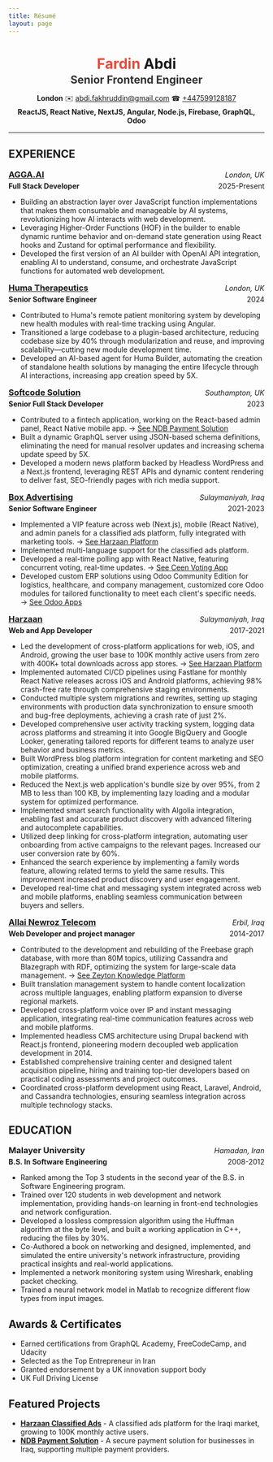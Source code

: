 ```yaml
---
title: Résumé
layout: page
---
```


<div style="text-align: center; margin-bottom: 15px;">
  <h1 style="margin-bottom: 2px;"><span style="color: #e74c3c;">Fardin</span> Abdi</h1>
  <h2 style="color: #333; margin-top: 0; margin-bottom: 8px;">Senior Frontend Engineer</h2>
  <p style="margin-bottom: 4px;"><strong>London</strong> ✉️ <a href="mailto:abdi.fakhruddin@gmail.com">abdi.fakhruddin@gmail.com</a> ☎ <a href="telto:+447599128187">+447599128187</a></p>
  <p style="margin-top: 0; margin-bottom: 10px;"><strong>ReactJS, React Native, NextJS, Angular, Node.js, Firebase, GraphQL, Odoo</strong></p>
</div>

---

<div class="section" style="margin-top: 20px;">
  <h2>EXPERIENCE</h2>

  <div class="entry" style="margin-top: 15px;">
    <div style="display: flex; justify-content: space-between; align-items: baseline;">
      <h3 style="margin: 0; font-size: 1.17em;"><a href="https://agga.ai">AGGA.AI</a></h3>
      <span style="font-style: italic;">London, UK</span>
    </div>
    <div style="display: flex; justify-content: space-between; align-items: baseline; margin-top: 4px; margin-bottom: 8px;">
      <strong>Full Stack Developer</strong>
      <span>2025-Present</span>
    </div>
    <ul>
      <li>Building an abstraction layer over JavaScript function implementations that makes them consumable and manageable by AI systems, revolutionizing how AI interacts with web development.</li>
      <li>Leveraging Higher-Order Functions (HOF) in the builder to enable dynamic runtime behavior and on-demand state generation using React hooks and Zustand for optimal performance and flexibility.</li>
      <li>Developed the first version of an AI builder with OpenAI API integration, enabling AI to understand, consume, and orchestrate JavaScript functions for automated web development.</li>
    </ul>
  </div>

  <div class="entry" style="margin-top: 15px;">
    <div style="display: flex; justify-content: space-between; align-items: baseline;">
      <h3 style="margin: 0; font-size: 1.17em;"><a href="https://huma.com">Huma Therapeutics</a></h3>
      <span style="font-style: italic;">London, UK</span>
    </div>
    <div style="display: flex; justify-content: space-between; align-items: baseline; margin-top: 4px; margin-bottom: 8px;">
      <strong>Senior Software Engineer</strong>
      <span>2024</span>
    </div>
    <ul>
      <li>Contributed to Huma's remote patient monitoring system by developing new health modules with real-time tracking using Angular.</li>
      <li>Transitioned a large codebase to a plugin-based architecture, reducing codebase size by 40% through modularization and reuse, and improving scalability—cutting new module development time.</li>
      <li>Developed an AI-based agent for Huma Builder, automating the creation of standalone health solutions by managing the entire lifecycle through AI interactions, increasing app creation speed by 5X.</li>
    </ul>
  </div>

  <div class="entry" style="margin-top: 15px;">
    <div style="display: flex; justify-content: space-between; align-items: baseline;">
      <h3 style="margin: 0; font-size: 1.17em;"><a href="https://softcode.co.uk">Softcode Solution</a></h3>
      <span style="font-style: italic;">Southampton, UK</span>
    </div>
    <div style="display: flex; justify-content: space-between; align-items: baseline; margin-top: 4px; margin-bottom: 8px;">
      <strong>Senior Full Stack Developer</strong>
      <span>2023</span>
    </div>
    <ul>
      <li>Contributed to a fintech application, working on the React-based admin panel, React Native mobile app. → <a href="/2024/04/01/ndb/">See NDB Payment Solution</a></li>
      <li>Built a dynamic GraphQL server using JSON-based schema definitions, eliminating the need for manual resolver updates and increasing schema update speed by 5X.</li>
      <li>Developed a modern news platform backed by Headless WordPress and a Next.js frontend, leveraging REST APIs and dynamic content rendering to deliver fast, SEO-friendly pages with rich media support.</li>
    </ul>
  </div>

  <div class="entry" style="margin-top: 15px;">
    <div style="display: flex; justify-content: space-between; align-items: baseline;">
      <h3 style="margin: 0; font-size: 1.17em;"><a href="https://boxads.co">Box Advertising</a></h3>
      <span style="font-style: italic;">Sulaymaniyah, Iraq</span>
    </div>
    <div style="display: flex; justify-content: space-between; align-items: baseline; margin-top: 4px; margin-bottom: 8px;">
      <strong>Senior Software Engineer</strong>
      <span>2021-2023</span>
    </div>
    <ul>
      <li>Implemented a VIP feature across web (Next.js), mobile (React Native), and admin panels for a classified ads platform, fully integrated with marketing tools. → <a href="/2017/08/19/harzaan/">See Harzaan Platform</a></li>
      <li>Implemented multi-language support for the classified ads platform.</li>
      <li>Developed a real-time polling app with React Native, featuring concurrent voting, real-time updates. → <a href="/2022/05/01/ceen/">See Ceen Voting App</a></li>
      <li>Developed custom ERP solutions using Odoo Community Edition for logistics, healthcare, and company management, customized core Odoo modules for tailored functionality to meet each client's specific needs. → <a href="/2021/02/10/odoo/">See Odoo Apps</a></li>
    </ul>
  </div>

  <div class="entry" style="margin-top: 15px;">
    <div style="display: flex; justify-content: space-between; align-items: baseline;">
      <h3 style="margin: 0; font-size: 1.17em;"><a href="https://harzaan.com">Harzaan</a></h3>
      <span style="font-style: italic;">Sulaymaniyah, Iraq</span>
    </div>
    <div style="display: flex; justify-content: space-between; align-items: baseline; margin-top: 4px; margin-bottom: 8px;">
      <strong>Web and App Developer</strong>
      <span>2017-2021</span>
    </div>
    <ul>
      <li>Led the development of cross-platform applications for web, iOS, and Android, growing the user base to 100K monthly active users from zero with 400K+ total downloads across app stores. → <a href="/2017/08/19/harzaan/">See Harzaan Platform</a></li>
      <li>Implemented automated CI/CD pipelines using Fastlane for monthly React Native releases across iOS and Android platforms, achieving 98% crash-free rate through comprehensive staging environments.</li>
      <li>Conducted multiple system migrations and rewrites, setting up staging environments with production data synchronization to ensure smooth and bug-free deployments, achieving a crash rate of just 2%.</li>
      <li>Developed comprehensive user activity tracking system, logging data across platforms and streaming it into Google BigQuery and Google Looker, generating tailored reports for different teams to analyze user behavior and business metrics.</li>
      <li>Built WordPress blog platform integration for content marketing and SEO optimization, creating a unified brand experience across web and mobile platforms.</li>
      <li>Reduced the Next.js web application's bundle size by over 95%, from 2 MB to less than 100 KB, by implementing lazy loading and a modular system for optimized performance.</li>
      <li>Implemented smart search functionality with Algolia integration, enabling fast and accurate product discovery with advanced filtering and autocomplete capabilities.</li>
      <li>Utilized deep linking for cross-platform integration, automating user onboarding from active campaigns to the relevant pages. Increased our user conversion rate by 60%.</li>
      <li>Enhanced the search experience by implementing a family words feature, allowing related terms to yield the same results. This improvement increased product discovery and user engagement.</li>
      <li>Developed real-time chat and messaging system integrated across web and mobile platforms, enabling seamless communication between buyers and sellers.</li>
    </ul>
  </div>

  <div class="entry" style="margin-top: 15px;">
    <div style="display: flex; justify-content: space-between; align-items: baseline;">
      <h3 style="margin: 0; font-size: 1.17em;"><a href="https://newroztelecom.com/">Allai Newroz Telecom</a></h3>
      <span style="font-style: italic;">Erbil, Iraq</span>
    </div>
    <div style="display: flex; justify-content: space-between; align-items: baseline; margin-top: 4px; margin-bottom: 8px;">
      <strong>Web Developer and project manager</strong>
      <span>2014-2017</span>
    </div>
    <ul>
      <li>Contributed to the development and rebuilding of the Freebase graph database, with more than 80M topics, utilizing Cassandra and Blazegraph with RDF, optimizing the system for large-scale data management. → <a href="/2014/10/20/zeyton/">See Zeyton Knowledge Platform</a></li>
      <li>Built translation management system to handle content localization across multiple languages, enabling platform expansion to diverse regional markets.</li>
      <li>Developed cross-platform voice over IP and instant messaging application, integrating real-time communication features across web and mobile platforms.</li>
      <li>Implemented headless CMS architecture using Drupal backend with React.js frontend, pioneering modern decoupled web application development in 2014.</li>
      <li>Established comprehensive training center and designed talent acquisition pipeline, hiring and training top-tier developers based on practical coding assessments and project outcomes.</li>
      <li>Coordinated cross-platform development using React, Laravel, Android, and Cassandra technologies, ensuring seamless integration across multiple technology stacks.</li>
    </ul>
  </div>
</div>

<div class="section" style="margin-top: 20px; page-break-before: always;">
  <h2>EDUCATION</h2>
  <div class="entry" style="margin-top: 15px;">
    <div style="display: flex; justify-content: space-between; align-items: baseline;">
      <h3 style="margin: 0; font-size: 1.17em;">Malayer University</h3>
      <span style="font-style: italic;">Hamadan, Iran</span>
    </div>
    <div style="display: flex; justify-content: space-between; align-items: baseline; margin-top: 4px; margin-bottom: 8px;">
      <strong>B.S. In Software Engineering</strong>
      <span>2008-2012</span>
    </div>
    <ul>
      <li>Ranked among the Top 3 students in the second year of the B.S. in Software Engineering program.</li>
      <li>Trained over 120 students in web development and network implementation, providing hands-on learning in front-end technologies and network configuration.</li>
      <li>Developed a lossless compression algorithm using the Huffman algorithm at the byte level, and built a working application in C++, reducing the files by 30%.</li>
      <li>Co-Authored a book on networking and designed, implemented, and simulated the entire university's network infrastructure, providing practical insights and real-world applications.</li>
      <li>Implemented a network monitoring system using Wireshark, enabling packet checking.</li>
      <li>Trained a neural network model in Matlab to recognize different flow types from input images.</li>
    </ul>
  </div>
</div>

<div class="section" style="margin-top: 20px;">
  <h2>Awards & Certificates</h2>
  <ul>
    <li>Earned certifications from GraphQL Academy, FreeCodeCamp, and Udacity</li>
    <li>Selected as the Top Entrepreneur in Iran</li>
    <li>Granted endorsement by a UK innovation support body</li>
    <li>UK Full Driving License</li>
  </ul>
</div>

<div class="section" style="margin-top: 20px;">
  <h2>Featured Projects</h2>
  <ul>
    <li><strong><a href="/harzaan/">Harzaan Classified Ads</a></strong> - A classified ads platform for the Iraqi market, growing to 100K monthly active users.</li>
    <li><strong><a href="/ndb/">NDB Payment Solution</a></strong> - A secure payment solution for businesses in Iraq, supporting multiple payment providers.</li>
  </ul>
</div>